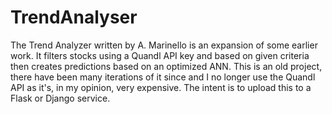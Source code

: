 # TrendAnalyser
The Trend Analyzer written by A. Marinello is an expansion of some earlier work. It filters stocks using a Quandl API key and based on given criteria then creates predictions based on an optimized ANN. This is an old project, there have been many iterations of it since and I no longer use the Quandl API as it's, in my opinion, very expensive. The intent is to upload this to a Flask or Django service.
